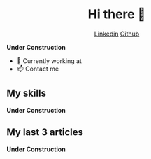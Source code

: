 <h1 align="center">Hi there 👋</h1>

<p align="center">
  <a href="https://www.linkedin.com/in/thibautgazagnes">Linkedin</a>
  <a href="https://github.com/tgazagnes">Github</a>

</p>

__Under Construction__

* 💼 Currently working at <br/>
* 📫 Contact me 

## My skills

__Under Construction__

## My last 3 articles

__Under Construction__
